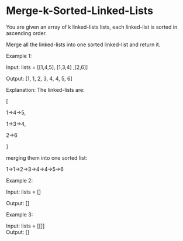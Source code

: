 # Merge-k-Sorted-Linked-Lists
You are given an array of k linked-lists lists, each linked-list is sorted in ascending order.

Merge all the linked-lists into one sorted linked-list and return it.

Example 1:

  Input: lists = [[1,4,5], [1,3,4] ,[2,6]]

  Output: [1, 1, 2, 3, 4, 4, 5, 6]

Explanation: The linked-lists are:

  [

   1->4->5,

   1->3->4,

   2->6

  ]

merging them into one sorted list:

  1->1->2->3->4->4->5->6

Example 2:

  Input: lists = []

  Output: []

Example 3:

  Input: lists = [[]]<br>
  Output: []
